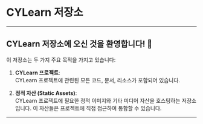 # CYLearn 저장소

---

## CYLearn 저장소에 오신 것을 환영합니다! 🎉

이 저장소는 두 가지 주요 목적을 가지고 있습니다:

1. **CYLearn 프로젝트**:  
   CYLearn 프로젝트에 관련된 모든 코드, 문서, 리소스가 포함되어 있습니다.

2. **정적 자산 (Static Assets)**:  
   CYLearn 프로젝트에 필요한 정적 이미지와 기타 미디어 자산을 호스팅하는 저장소입니다. 이 자산들은 프로젝트에 직접 접근하여 통합할 수 있습니다.

---

